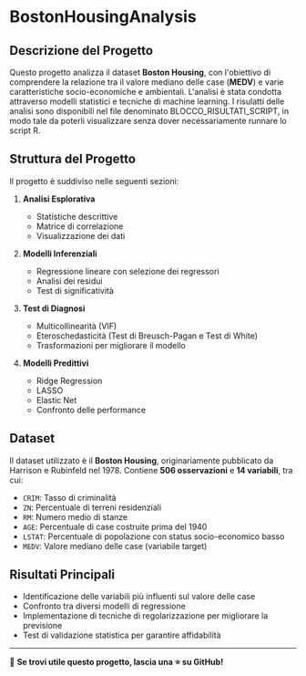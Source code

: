 # BostonHousingAnalysis

## Descrizione del Progetto
Questo progetto analizza il dataset **Boston Housing**, con l'obiettivo di comprendere la relazione tra il valore mediano delle case (**MEDV**) e varie caratteristiche socio-economiche e ambientali. L'analisi è stata condotta attraverso modelli statistici e tecniche di machine learning. I risulatti delle analisi sono disponibili nel file denominato BLOCCO_RISULTATI_SCRIPT, in modo tale da poterli visualizzare senza dover necessariamente runnare lo script R.

## Struttura del Progetto
Il progetto è suddiviso nelle seguenti sezioni:
1. **Analisi Esplorativa**
   - Statistiche descrittive
   - Matrice di correlazione
   - Visualizzazione dei dati

2. **Modelli Inferenziali**
   - Regressione lineare con selezione dei regressori
   - Analisi dei residui
   - Test di significatività

3. **Test di Diagnosi**
   - Multicollinearità (VIF)
   - Eteroschedasticità (Test di Breusch-Pagan e Test di White)
   - Trasformazioni per migliorare il modello

4. **Modelli Predittivi**
   - Ridge Regression
   - LASSO
   - Elastic Net
   - Confronto delle performance

## Dataset
Il dataset utilizzato è il **Boston Housing**, originariamente pubblicato da Harrison e Rubinfeld nel 1978. Contiene **506 osservazioni** e **14 variabili**, tra cui:
- `CRIM`: Tasso di criminalità
- `ZN`: Percentuale di terreni residenziali
- `RM`: Numero medio di stanze
- `AGE`: Percentuale di case costruite prima del 1940
- `LSTAT`: Percentuale di popolazione con status socio-economico basso
- `MEDV`: Valore mediano delle case (variabile target)

## Risultati Principali
- Identificazione delle variabili più influenti sul valore delle case
- Confronto tra diversi modelli di regressione
- Implementazione di tecniche di regolarizzazione per migliorare la previsione
- Test di validazione statistica per garantire affidabilità
  
---
🚀 **Se trovi utile questo progetto, lascia una ⭐ su GitHub!**


